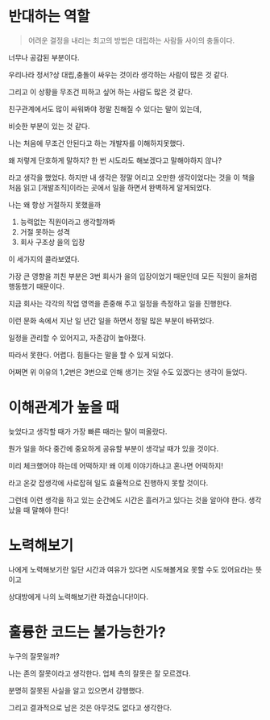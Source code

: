 # 반대하는 역할

> 어려운 결정을 내리는 최고의 방법은 대립하는 사람들 사이의 충돌이다.

너무나 공감된 부분이다.

우리나라 정서?상 대립,충돌이 싸우는 것이라 생각하는 사람이 많은 것 같다.

그리고 이 상황을 무조건 피하고 싶어 하는 사람도 많은 것 같다.

친구관계에서도 많이 싸워봐야 정말 친해질 수 있다는 말이 있는데,

비슷한 부분이 있는 것 같다.

나는 처음에 무조건 안된다고 하는 개발자를 이해하지못했다.

왜 저렇게 단호하게 말하지? 한 번 시도라도 해보겠다고 말해야하지 않나?

라고 생각을 했었다. 하지만 내 생각은 정말 어리고 오만한 생각이었다는 것을 이 책을 처음 읽고 [개발조직]이라는 곳에서 일을 하면서 완벽하게 알게되었다.

나는 왜 항상 거절하지 못했을까

1. 능력없는 직원이라고 생각할까봐
2. 거절 못하는 성격
3. 회사 구조상 을의 입장

이 세가지의 콜라보였다.

가장 큰 영향을 끼친 부분은 3번 회사가 을의 입장이었기 때문인데 모든 직원이 을처럼 행동했기 때문이다.

지금 회사는 각각의 작업 영역을 존중해 주고 일정을 측정하고 일을 진행한다.

이런 문화 속에서 지난 일 년간 일을 하면서 정말 많은 부분이 바뀌었다.

일정을 관리할 수 있어지고, 자존감이 높아졌다.

따라서 못한다. 어렵다. 힘들다는 말을 할 수 있게 되었다.

어쩌면 위 이유의 1,2번은 3번으로 인해 생기는 것일 수도 있겠다는 생각이 들었다.

# 이해관계가 높을 때

늦었다고 생각할 때가 가장 빠른 때라는 말이 떠올랐다.

뭔가 일을 하다 중간에 중요하게 공유할 부분이 생각날 때가 있을 것이다.

미리 체크했어야 하는데 어떡하지! 왜 이제 이야기하냐고 혼나면 어떡하지!

라고 온갖 잡생각에 사로잡혀 일도 효율적으로 진행하지 못할 것이다.

그런데 이런 생각을 하고 있는 순간에도 시간은 흘러가고 있다는 것을 알아야 한다. 생각났을 때 말해야 한다!

# 노력해보기

나에게 노력해보기란 일단 시간과 여유가 있다면 시도해볼게요 못할 수도 있어요라는 뜻이고

상대방에게 나의 노력해보기란 하겠습니다!이다.

# 훌륭한 코드는 불가능한가?

누구의 잘못일까?

나는 존의 잘못이라고 생각한다. 업체 측의 잘못은 잘 모르겠다.

분명히 잘못된 사실을 알고 있으면서 강행했다.

그리고 결과적으로 남은 것은 아무것도 없다고 생각한다.